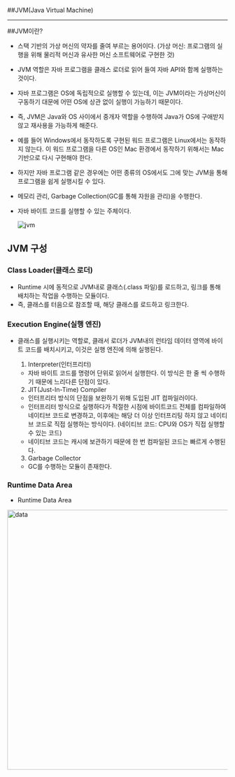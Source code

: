 ##JVM(Java Virtual Machine)
* * *
##JVM이란?
* 스택 기반의 가상 머신의 약자를 줄여 부르는 용어이다. (가상 머신: 프로그램의 실행을 위해 물리적 머신과 유사한 머신 소프트웨어로 구현한 것)
* JVM 역할은 자바 프로그램을 클래스 로더로 읽어 들여 자바 API와 함께 실행하는 것이다.
* 자바 프로그램은 OS에 독립적으로 실행할 수 있는데, 이는 JVM이라는 가상머신이 구동하기 대문에 어떤 OS에 상관 없이 실행이 가능하기 때문이다.
* 즉, JVM은 Java와 OS 사이에서 중개자 역할을 수행하여 Java가 OS에 구애받지 않고 재사용을 가능하게 해준다.
* 예를 들어 Windows에서 동작하도록 구현된 워드 프로그램은 Linux에서는 동작하지 않는다. 이 워드 프로그램을 다른 OS인 Mac 환경에서 동작하기 위해서는 Mac 기반으로 다시 구현해야 한다.
* 하지만 자바 프로그램 같은 경우에는 어떤 종류의 OS에서도 그에 맞는 JVM을 통해 프로그램을 쉽게 실행시킬 수 있다. 
* 메모리 관리, Garbage Collection(GC를 통해 자원을 관리)을 수행한다.
* 자바 바이트 코드를 실행할 수 있는 주체이다.
  
  ![jvm](https://user-images.githubusercontent.com/62649762/127267488-d3de417d-9a71-4dd5-a8e7-0b04711f8901.jpeg)

## JVM 구성

### Class Loader(클래스 로더)
* Runtime 시에 동적으로 JVM내로 클래스(.class 파일)를 로드하고, 링크를 통해 배치하는 작업을 수행하는 모듈이다.
* 즉, 클래스를 터음으로 참조할 때, 해당 클래스를 로드하고 링크한다.

### Execution Engine(실행 엔진)
* 클래스를 실행시키는 역할로, 클래서 로더가 JVM내의 런타임 데이터 영역에 바이트 코드를 배치시키고, 이것은 실행 엔진에 의해 실행된다.
  1. Interpreter(인터프리터)
    * 자바 바이트 코드를 명령어 단위로 읽어서 실행한다. 이 방식은 한 줄 씩 수행하기 때문에 느리다른 단점이 있다.
  
  2. JIT(Just-In-Time) Compiler
    * 인터프리터 방식의 단점을 보완하기 위해 도입된 JIT 컴파일러이다.
    * 인터프리터 방식으로 실행하다가 적절한 시점에 바이트코드 전체를 컴파일하여 네이티브 코드로 변경하고, 이후에는 해당 더 이상 인터프리팅 하지 않고 네이티브 코드로 직접 실행하는 방식이다. (네이티브 코드: CPU와 OS가 직접 실행할 수 있는 코드)
    * 네이티브 코드는 캐시에 보관하기 때문에 한 번 컴파일된 코드는 빠르게 수행된다.
  
  3. Garbage Collector
    * GC를 수행하는 모듈이 존재한다.
  
### Runtime Data Area
* Runtime Data Area

<img width="595" alt="data" src="https://user-images.githubusercontent.com/62649762/127269209-04fdf32d-eab9-499d-9811-b943813b1957.png">









